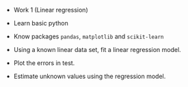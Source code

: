 - Work 1 (Linear regression)

  - Learn basic python
  - Know packages `pandas`, `matplotlib` and `scikit-learn` 
  - Using a known linear data set, fit a linear regression model.
  - Plot the errors in test.
  - Estimate unknown values using the regression model. 
  